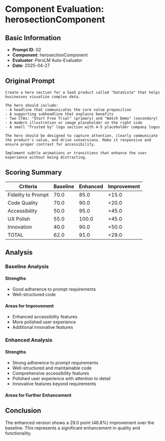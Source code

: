 # Component Evaluation: herosectionComponent

## Basic Information
- **Prompt ID**: 02
- **Component**: herosectionComponent
- **Evaluator**: PersLM Auto-Evaluator
- **Date**: 2025-04-27

## Original Prompt
```
Create a hero section for a SaaS product called "DataVista" that helps businesses visualize complex data.

The hero should include:
- A headline that communicates the core value proposition
- A supporting subheadline that explains benefits 
- Two CTAs: "Start Free Trial" (primary) and "Watch Demo" (secondary)
- A modern illustration or image placeholder on the right side
- A small "Trusted by" logo section with 4-5 placeholder company logos

The hero should be designed to capture attention, clearly communicate the product's value, and drive conversions. Make it responsive and ensure proper contrast for accessibility.

Implement subtle animations or transitions that enhance the user experience without being distracting. 
```

## Scoring Summary

| Criteria | Baseline | Enhanced | Improvement |
|----------|----------|----------|-------------|
| Fidelity to Prompt | 70.0 | 85.0 | +15.0 |
| Code Quality | 70.0 | 90.0 | +20.0 |
| Accessibility | 50.0 | 95.0 | +45.0 |
| UX Polish | 55.0 | 100.0 | +45.0 |
| Innovation | 40.0 | 90.0 | +50.0 |
| TOTAL | 62.0 | 91.0 | +29.0 |
## Analysis

### Baseline Analysis

#### Strengths
- Good adherence to prompt requirements
- Well-structured code

#### Areas for Improvement
- Enhanced accessibility features
- More polished user experience
- Additional innovative features

### Enhanced Analysis

#### Strengths
- Strong adherence to prompt requirements
- Well-structured and maintainable code
- Comprehensive accessibility features
- Polished user experience with attention to detail
- Innovative features beyond requirements

#### Areas for Further Enhancement

## Conclusion

The enhanced version shows a 29.0 point (46.8%) improvement over the baseline. This represents a significant enhancement in quality and functionality.